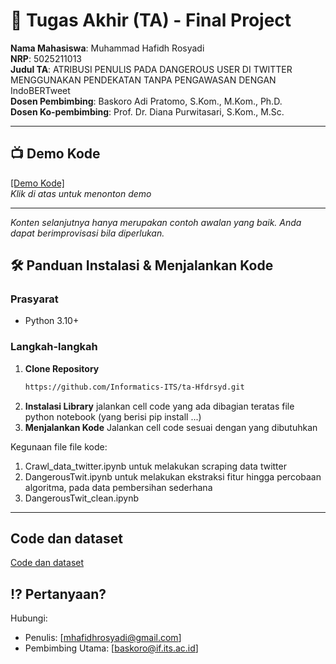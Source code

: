 # 🏁 Tugas Akhir (TA) - Final Project

**Nama Mahasiswa**: Muhammad Hafidh Rosyadi  
**NRP**: 5025211013  
**Judul TA**: ATRIBUSI PENULIS PADA DANGEROUS USER DI TWITTER MENGGUNAKAN PENDEKATAN TANPA PENGAWASAN DENGAN IndoBERTweet  
**Dosen Pembimbing**: Baskoro Adi Pratomo, S.Kom., M.Kom., Ph.D.  
**Dosen Ko-pembimbing**: Prof. Dr. Diana Purwitasari, S.Kom., M.Sc.  

---

## 📺 Demo Kode  


[[Demo Kode]](https://www.youtube.com/watch?v=`VIDEO_ID`)  
*Klik di atas untuk menonton demo*

---

*Konten selanjutnya hanya merupakan contoh awalan yang baik. Anda dapat berimprovisasi bila diperlukan.*

## 🛠 Panduan Instalasi & Menjalankan Kode

### Prasyarat  
- Python 3.10+

### Langkah-langkah  
1. **Clone Repository**  
   ```bash
   https://github.com/Informatics-ITS/ta-Hfdrsyd.git
   ```
2. **Instalasi Library**
   jalankan cell code yang ada dibagian teratas file python notebook (yang berisi pip install ...)
3. **Menjalankan Kode**
   Jalankan cell code sesuai dengan yang dibutuhkan

Kegunaan file file kode:
1. Crawl_data_twitter.ipynb untuk melakukan scraping data twitter
2. DangerousTwit.ipynb untuk melakukan ekstraksi fitur hingga percobaan algoritma, pada data pembersihan sederhana
3. DangerousTwit_clean.ipynb
---

## Code dan dataset  
[Code dan dataset](https://itsacid-my.sharepoint.com/:u:/g/personal/baskoro_its_ac_id/EX4MeVDRnARBuNBcvx2RCZoBIluEnigB6-G2UN2tDLCT_g?e=36g3IV)

## ⁉️ Pertanyaan?

Hubungi:
- Penulis: [mhafidhrosyadi@gmail.com]
- Pembimbing Utama: [baskoro@if.its.ac.id]
